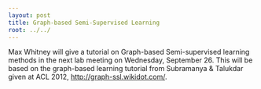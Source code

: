 ```yaml
---
layout: post
title: Graph-based Semi-Supervised Learning
root: ../../
---
```


Max Whitney will give a tutorial on Graph-based Semi-supervised learning methods in the next lab meeting on Wednesday, September 26. This will be based on the graph-based learning tutorial from Subramanya & Talukdar given at ACL 2012, <a href=" http://graph-ssl.wikidot.com/"> http://graph-ssl.wikidot.com/</a>.
